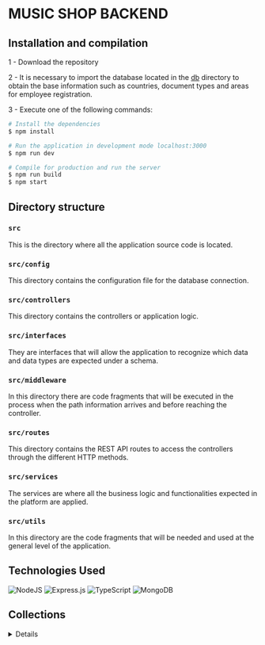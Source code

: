 # MUSIC SHOP BACKEND

## Installation and compilation

1 - Download the repository

2 - It is necessary to import the database located in the [db](./db) directory to obtain the base information such as countries, document types and areas for employee registration.

3 - Execute one of the following commands:

```bash
# Install the dependencies
$ npm install

# Run the application in development mode localhost:3000
$ npm run dev

# Compile for production and run the server
$ npm run build
$ npm start

```


## Directory structure

### `src`

This is the directory where all the application source code is located.

### `src/config`

This directory contains the configuration file for the database connection.

### `src/controllers`

This directory contains the controllers or application logic.

### `src/interfaces`

They are interfaces that will allow the application to recognize which data and data types are expected under a schema.

### `src/middleware`

In this directory there are code fragments that will be executed in the process when the path information arrives and before reaching the controller.

### `src/routes`

This directory contains the REST API routes to access the controllers through the different HTTP methods.

### `src/services`

The services are where all the business logic and functionalities expected in the platform are applied.

### `src/utils`

In this directory are the code fragments that will be needed and used at the general level of the application.

## Technologies Used

![NodeJS](https://img.shields.io/badge/node.js-6DA55F?style=for-the-badge&logo=node.js&logoColor=white)
![Express.js](https://img.shields.io/badge/express.js-%23404d59.svg?style=for-the-badge&logo=express&logoColor=%2361DAFB)
![TypeScript](https://img.shields.io/badge/typescript-%23007ACC.svg?style=for-the-badge&logo=typescript&logoColor=white)
![MongoDB](https://img.shields.io/badge/MongoDB-%234ea94b.svg?style=for-the-badge&logo=mongodb&logoColor=white)

## Collections

<details>

### Colección de Instrumentos
```
GET /instruments            // Get all records.

GET /instruments/:id        // Get information by ID.

POST /instruments           // Add a new record.

PUT /instruments/:id        // Update an existing record.

DELETE /instruments/:id     // Delete an existing record.
```

<details>

### Fields required for the management of musical instruments
~~~
{
  name: string,
  price: number,
  currency: string,
  ranking: number,
}
~~~

</details>

### Collections of Auth
```
POST    /auth/login      // Log In

POST    /aut/register   // create users
```

